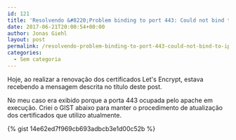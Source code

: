 ```yaml
---
id: 121
title: 'Resolvendo &#8220;Problem binding to port 443: Could not bind to IPv4 or IPv6&#8221; durante renovação certificado Let&#8217;s Encrypt no Debian'
date: 2017-06-21T20:00:54+00:00
author: Jonas Giehl
layout: post
permalink: /resolvendo-problem-binding-to-port-443-could-not-bind-to-ipv4-or-ipv6-durante-renovacao-certificado-lets-encrypt-no-debian/
categories:
  - Sem categoria
---
```

Hoje, ao realizar a renovação dos certificados Let's Encrypt, estava recebendo a mensagem descrita no título deste post.

No meu caso era exibido porque a porta 443 ocupada pelo apache em execução. Criei o GIST abaixo para manter o procedimento de atualização dos certificados que utilizo atualmente.

{% gist 14e62ed7f969cb693adbcb3e1d00c52b %}